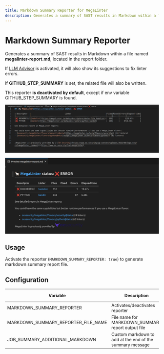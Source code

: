 ```yaml
---
title: Markdown Summary Reporter for MegaLinter
description: Generates a summary of SAST results in Markdown within a file named 'megalinter-report.md', located in the report folder.
---
```


# Markdown Summary Reporter

Generates a summary of SAST results in Markdown within a file named **megalinter-report.md**, located in the report folder.

If [LLM Advisor](../llm-advisor.md) is activated, it will also show its suggestions to fix linter errors.

If **GITHUB_STEP_SUMMARY** is set, the related file will also be written.

This reporter **is deactivated by default**, except if env variable GITHUB_STEP_SUMMARY is found.

![Screenshot](../assets/images/MarkdownSummaryReporter_1.png)

![Screenshot](../assets/images/MarkdownSummaryReporter_2.png)

## Usage

Activate the reporter (`MARKDOWN_SUMMARY_REPORTER: true`) to generate markdown summary report file.

## Configuration

| Variable                            | Description                                              | Default value          |
|-------------------------------------|----------------------------------------------------------|------------------------|
| MARKDOWN_SUMMARY_REPORTER           | Activates/deactivates reporter                           | `false`                |
| MARKDOWN_SUMMARY_REPORTER_FILE_NAME | File name for MARKDOWN_SUMMARY report output file        | `megalinter-report.md` |
| JOB_SUMMARY_ADDITIONAL_MARKDOWN     | Custom markdown to add at the end of the summary message | <!-- -->               |